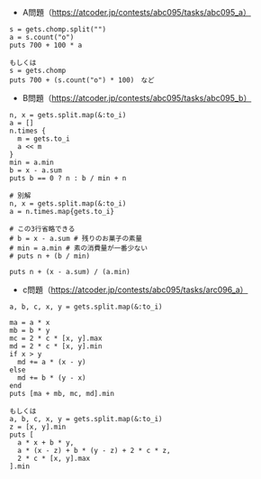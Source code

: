 - A問題（https://atcoder.jp/contests/abc095/tasks/abc095_a）
```
s = gets.chomp.split("")
a = s.count("o")
puts 700 + 100 * a

もしくは
s = gets.chomp
puts 700 + (s.count("o") * 100)　など
```

- B問題（https://atcoder.jp/contests/abc095/tasks/abc095_b）
```
n, x = gets.split.map(&:to_i)
a = []
n.times {
  m = gets.to_i
  a << m
}
min = a.min
b = x - a.sum
puts b == 0 ? n : b / min + n

# 別解
n, x = gets.split.map(&:to_i)
a = n.times.map{gets.to_i}

# この3行省略できる
# b = x - a.sum # 残りのお菓子の素量
# min = a.min # 素の消費量が一番少ない
# puts n + (b / min)

puts n + (x - a.sum) / (a.min)
```

- c問題（https://atcoder.jp/contests/abc095/tasks/arc096_a）
```
a, b, c, x, y = gets.split.map(&:to_i)

ma = a * x
mb = b * y
mc = 2 * c * [x, y].max
md = 2 * c * [x, y].min
if x > y
  md += a * (x - y)
else
  md += b * (y - x)
end
puts [ma + mb, mc, md].min

もしくは
a, b, c, x, y = gets.split.map(&:to_i)
z = [x, y].min
puts [
  a * x + b * y,
  a * (x - z) + b * (y - z) + 2 * c * z,
  2 * c * [x, y].max
].min
```
